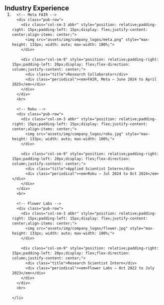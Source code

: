 <h2 id="industry" style="margin: 2px 0px -15px;">Industry Experience</h2>

<div class="publications">
  <ol class="bibliography">
    <li>

      <!-- Meta FAIR -->
      <div class="pub-row">
        <div class="col-sm-3 abbr" style="position: relative;padding-right: 15px;padding-left: 15px;display: flex;justify-content: center;align-items: center;">
          <img src="assets/img/company_logos/meta.png" style="max-height: 133px; width: auto; max-width: 100%;">
        </div>

        <div class="col-sm-9" style="position: relative;padding-right: 15px;padding-left: 20px;display: flex;flex-direction: column;justify-content: center;">
          <div class="title">Research Collaborator</div>
          <div class="periodical"><em>FAIR, Meta — June 2024 to April 2025</em></div>
        </div>
      </div>
      <br>

      <!-- Roku -->
      <div class="pub-row">
        <div class="col-sm-3 abbr" style="position: relative;padding-right: 15px;padding-left: 15px;display: flex;justify-content: center;align-items: center;">
          <img src="assets/img/company_logos/roku.jpg" style="max-height: 133px; width: auto; max-width: 100%;">
        </div>

        <div class="col-sm-9" style="position: relative;padding-right: 15px;padding-left: 20px;display: flex;flex-direction: column;justify-content: center;">
          <div class="title">Applied Scientist Intern</div>
          <div class="periodical"><em>Roku — Jul 2024 to Oct 2024</em></div>
        </div>
      </div>
      <br>

      <!-- Flower Labs -->
      <div class="pub-row">
        <div class="col-sm-3 abbr" style="position: relative;padding-right: 15px;padding-left: 15px;display: flex;justify-content: center;align-items: center;">
          <img src="assets/img/company_logos/flower.jpg" style="max-height: 133px; width: auto; max-width: 100%;">
        </div>

        <div class="col-sm-9" style="position: relative;padding-right: 15px;padding-left: 20px;display: flex;flex-direction: column;justify-content: center;">
          <div class="title">Research Scientist Intern</div>
          <div class="periodical"><em>Flower Labs — Oct 2022 to July 2023</em></div>
        </div>
      </div>
      <br>

    </li>
  </ol>
</div>